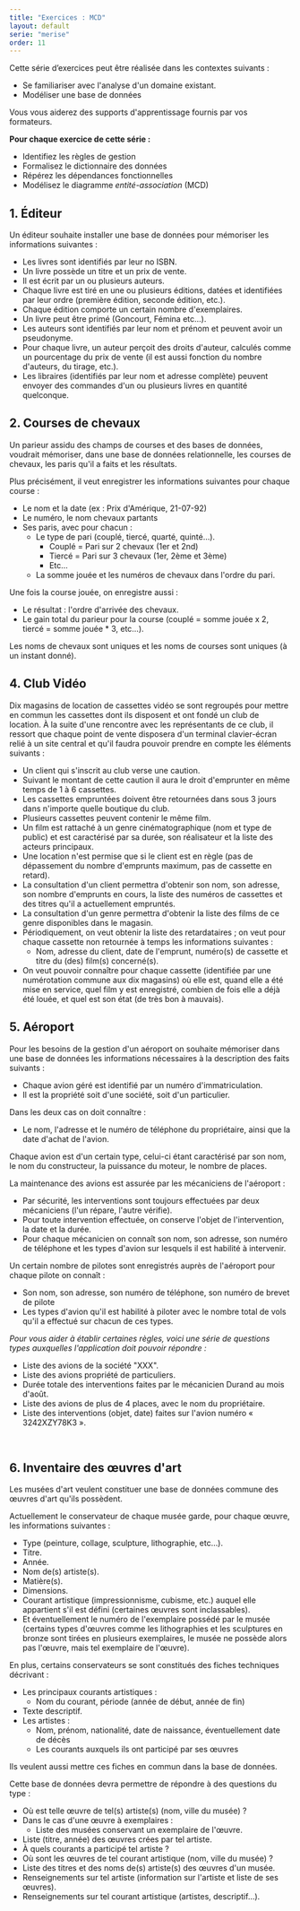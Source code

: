 ```yaml
---
title: "Exercices : MCD"
layout: default
serie: "merise"
order: 11
---
```


Cette série d’exercices peut être réalisée dans les contextes suivants :

- Se familiariser avec l'analyse d'un domaine existant.
- Modéliser une base de données

Vous vous aiderez des supports d'apprentissage fournis par vos formateurs.

**Pour chaque exercice de cette série :**

- Identifiez les règles de gestion
- Formalisez le dictionnaire des données
- Répérez les dépendances fonctionnelles
- Modélisez le diagramme *entité-association* (MCD)


## 1. Éditeur 

Un éditeur souhaite installer une base de données pour mémoriser les informations suivantes : 

-	Les livres sont identifiés par leur no ISBN. 
-	Un livre possède un titre et un prix de vente. 
-	Il est écrit par un ou plusieurs auteurs. 
-	Chaque livre est tiré en une ou plusieurs éditions, datées et identifiées par leur ordre (première édition, seconde édition, etc.). 
-	Chaque édition comporte un certain nombre d'exemplaires. 
-	Un livre peut être primé (Goncourt, Fémina etc...).
-	Les auteurs sont identifiés par leur nom et prénom et peuvent avoir un pseudonyme. 
-	Pour chaque livre, un auteur perçoit des droits d'auteur, calculés comme un pourcentage du prix de vente (il est aussi fonction du nombre d'auteurs, du tirage, etc.).
-	Les libraires (identifiés par leur nom et adresse complète) peuvent envoyer des commandes d'un ou plusieurs livres en quantité quelconque. 

## 2. Courses de chevaux

Un parieur assidu des champs de courses et des bases de données, voudrait mémoriser, dans une base de données relationnelle, les courses de chevaux, les paris qu'il a faits et les résultats. 

Plus précisément, il veut enregistrer les informations suivantes pour chaque course : 
 
- Le nom et la date (ex : Prix d'Amérique, 21-07-92)
- Le numéro, le nom chevaux partants
- Ses paris, avec pour chacun : 
    - Le type de pari (couplé, tiercé, quarté, quinté...).
        - Couplé = Pari sur 2 chevaux (1er et 2nd)
        - Tiercé = Pari sur 3 chevaux (1er, 2ème et 3ème)
        - Etc…
    - La somme jouée et les numéros de chevaux dans l'ordre du pari.

Une fois la course jouée, on enregistre aussi :
 
- Le résultat : l'ordre d'arrivée des chevaux.
- Le gain total du parieur pour la course (couplé = somme jouée x 2, tiercé = somme jouée * 3, etc…). 

Les noms de chevaux sont uniques et les noms de courses sont uniques (à un instant donné). 


## 4. Club Vidéo 

Dix magasins de location de cassettes vidéo se sont regroupés pour mettre en commun les cassettes dont ils disposent et ont fondé un club de location. À la suite d'une rencontre avec les représentants de ce club, il ressort que chaque point de vente disposera d'un terminal clavier-écran relié à un site central et qu'il faudra pouvoir prendre en compte les éléments suivants : 

- Un client qui s'inscrit au club verse une caution. 
- Suivant le montant de cette caution il aura le droit d'emprunter en même temps de 1 à 6 cassettes.
- Les cassettes empruntées doivent être retournées dans sous 3 jours dans n'importe quelle boutique du club.
- Plusieurs cassettes peuvent contenir le même film.
- Un film est rattaché à un genre cinématographique (nom et type de public) et est caractérisé par sa durée, son réalisateur et la liste des acteurs principaux.
- Une location n'est permise que si le client est en règle (pas de dépassement du nombre d'emprunts maximum, pas de cassette en retard).
- La consultation d'un client permettra d'obtenir son nom, son adresse, son nombre d'emprunts en cours, la liste des numéros de cassettes et des titres qu'il a actuellement empruntés.
- La consultation d'un genre permettra d'obtenir la liste des films de ce genre disponibles dans le magasin.
- Périodiquement, on veut obtenir la liste des retardataires ; on veut pour chaque cassette non retournée à temps les informations suivantes : 
    - Nom, adresse du client, date de l'emprunt, numéro(s) de cassette et titre du (des) film(s) concerné(s).
- On veut pouvoir connaître pour chaque cassette (identifiée par une numérotation commune aux dix magasins) où elle est, quand elle a été mise en service, quel film y est enregistré, combien de fois elle a déjà été louée, et quel est son état (de très bon à mauvais). 


## 5. Aéroport 

Pour les besoins de la gestion d'un aéroport on souhaite mémoriser dans une base de données les informations nécessaires à la description des faits suivants : 

- Chaque avion géré est identifié par un numéro d'immatriculation. 
- Il est la propriété soit d'une société, soit d'un particulier.

Dans les deux cas on doit connaître : 
- Le nom, l'adresse et le numéro de téléphone du propriétaire, ainsi que la date d'achat de l'avion.

Chaque avion est d'un certain type, celui-ci étant caractérisé par son nom, le nom du constructeur, la puissance du moteur, le nombre de places.

La maintenance des avions est assurée par les mécaniciens de l'aéroport : 
- Par sécurité, les interventions sont toujours effectuées par deux mécaniciens (l'un répare, l'autre vérifie). 
- Pour toute intervention effectuée, on conserve l'objet de l'intervention, la date et la durée. 
- Pour chaque mécanicien on connaît son nom, son adresse, son numéro de téléphone et les types d'avion sur lesquels il est habilité à intervenir. 

Un certain nombre de pilotes sont enregistrés auprès de l'aéroport pour chaque pilote on connaît : 
- Son nom, son adresse, son numéro de téléphone, son numéro de brevet de pilote
- Les types d'avion qu'il est habilité à piloter avec le nombre total de vols qu'il a effectué sur chacun de ces types. 


*Pour vous aider à établir certaines règles, voici une série de questions types auxquelles l'application doit pouvoir répondre :*

-	Liste des avions de la société "XXX".
-	Liste des avions propriété de particuliers. 
-	Durée totale des interventions faites par le mécanicien Durand au mois d'août. 
-	Liste des avions de plus de 4 places, avec le nom du propriétaire. 
-	Liste des interventions (objet, date) faites sur l'avion numéro « 3242XZY78K3 ». 


 
## 6. Inventaire des œuvres d'art 

Les musées d'art veulent constituer une base de données commune des œuvres d'art qu'ils possèdent. 

Actuellement le conservateur de chaque musée garde, pour chaque œuvre, les informations suivantes : 
-	Type (peinture, collage, sculpture, lithographie, etc…).
-	Titre.
-	Année.
-	Nom de(s) artiste(s).
-	Matière(s).
-	Dimensions.
-	Courant artistique (impressionnisme, cubisme, etc.) auquel elle appartient s'il est défini (certaines œuvres sont inclassables).
-	Et éventuellement le numéro de l'exemplaire possédé par le musée (certains types d'œuvres comme les lithographies et les sculptures en bronze sont tirées en plusieurs exemplaires, le musée ne possède alors pas l'œuvre, mais tel exemplaire de l'œuvre). 

En plus, certains conservateurs se sont constitués des fiches techniques décrivant : 

- Les principaux courants artistiques : 
    - Nom du courant, période (année de début, année de fin)
- Texte descriptif.
- Les artistes : 
    - Nom, prénom, nationalité, date de naissance, éventuellement date de décès
    - Les courants auxquels ils ont participé par ses œuvres


Ils veulent aussi mettre ces fiches en commun dans la base de données. 

Cette base de données devra permettre de répondre à des questions du type : 

- Où est telle œuvre de tel(s) artiste(s) (nom, ville du musée) ? 
- Dans le cas d'une œuvre à exemplaires : 
    - Liste des musées conservant un exemplaire de l'œuvre.
- Liste (titre, année) des œuvres crées par tel artiste. 
- À quels courants a participé tel artiste ? 
- Où sont les œuvres de tel courant artistique (nom, ville du musée) ? 
- Liste des titres et des noms de(s) artiste(s) des œuvres d'un musée.
- Renseignements sur tel artiste (information sur l'artiste et liste de ses œuvres).
- Renseignements sur tel courant artistique (artistes, descriptif…). 
